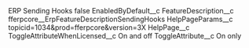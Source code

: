 <?xml version="1.0" encoding="UTF-8"?>
<CustomMetadata xmlns="http://soap.sforce.com/2006/04/metadata" xmlns:xsi="http://www.w3.org/2001/XMLSchema-instance" xmlns:xsd="http://www.w3.org/2001/XMLSchema">
    <label>ERP Sending Hooks</label>
    <protected>false</protected>
    <values>
        <field>EnabledByDefault__c</field>
        <value xsi:nil="true"/>
    </values>
    <values>
        <field>FeatureDescription__c</field>
        <value xsi:type="xsd:string">fferpcore__ErpFeatureDescriptionSendingHooks</value>
    </values>
    <values>
        <field>HelpPageParams__c</field>
        <value xsi:type="xsd:string">topicid=1034&amp;prod=fferpcore&amp;version=3X</value>
    </values>
    <values>
        <field>HelpPage__c</field>
        <value xsi:nil="true"/>
    </values>
    <values>
        <field>ToggleAttributeWhenLicensed__c</field>
        <value xsi:type="xsd:string">On and off</value>
    </values>
    <values>
        <field>ToggleAttribute__c</field>
        <value xsi:type="xsd:string">On only</value>
    </values>
</CustomMetadata>
